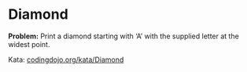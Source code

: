 # Diamond

**Problem:** Print a diamond starting with ‘A’ with the supplied letter at the widest point.

Kata: [codingdojo.org/kata/Diamond](https://codingdojo.org/kata/Diamond/)

